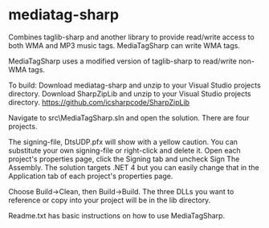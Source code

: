 # mediatag-sharp
Combines taglib-sharp and another library to provide read/write access to both WMA and MP3 music tags. MediaTagSharp can write WMA tags.

MediaTagSharp uses a modified version of taglib-sharp to read/write non-WMA tags.

To build:
Download mediatag-sharp and unzip to your Visual Studio projects directory.
Download SharpZipLib and unzip to your Visual Studio projects directory. https://github.com/icsharpcode/SharpZipLib

Navigate to src\MediaTagSharp.sln and open the solution. There are four projects.

The signing-file, DtsUDP.pfx will show with a yellow caution. You can substitute your own signing-file or right-click and delete it. Open each project's properties page, click the Signing tab and uncheck Sign The Assembly. The solution targets .NET 4 but you can easily change that in the Application tab of each project's properties page.

Choose Build->Clean, then Build->Build. The three DLLs you want to reference or copy into your project will be in the lib directory.

Readme.txt has basic instructions on how to use MediaTagSharp. 
